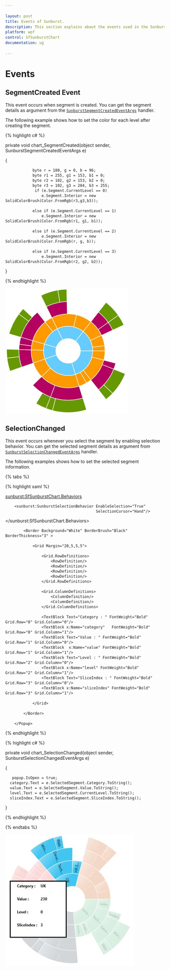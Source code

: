 ```yaml
---

layout: post
title: Events of Sunburst.
description: This section explains about the events used in the SunburstChart.
platform: wpf 
control: SfSunburstChart 
documentation: ug

---
```


# Events

## SegmentCreated Event

This event occurs when segment is created. You can get the segment details as argument from the [`SunburstSegmentCreatedEventArgs`](https://help.syncfusion.com/cr/cref_files/wpf/Syncfusion.SfSunburstChart.WPF~Syncfusion.UI.Xaml.SunburstChart.SunburstSegmentCreatedEventArgs.html) handler. 

The following example shows how to set the color for each level after creating the segment. 

{% highlight c# %}

private void chart_SegmentCreated(object sender, SunburstSegmentCreatedEventArgs e)

{

                byte r = 180, g = 0, b = 96;
                byte r1 = 255, g1 = 153, b1 = 0;
                byte r2 = 102, g2 = 153, b2 = 0;
                byte r3 = 102, g3 = 204, b3 = 255;
                 if (e.Segment.CurrentLevel == 0)
                    e.Segment.Interior = new SolidColorBrush(Color.FromRgb(r3,g3,b3));

                else if (e.Segment.CurrentLevel == 1)
                    e.Segment.Interior = new SolidColorBrush(Color.FromRgb(r1, g1, b1));

                else if (e.Segment.CurrentLevel == 2)
                    e.Segment.Interior = new SolidColorBrush(Color.FromRgb(r, g, b));

                else if (e.Segment.CurrentLevel == 3)
                    e.Segment.Interior = new SolidColorBrush(Color.FromRgb(r2, g2, b2));

}

{% endhighlight %}

![](Events_images/Events_img1.jpeg)


## SelectionChanged

This event occurs whenever you select the segment by enabling selection behavior. You can get the selected segment details as argument from [`SunburstSelectionChangedEventArgs`](https://help.syncfusion.com/cr/cref_files/wpf/Syncfusion.SfSunburstChart.WPF~Syncfusion.UI.Xaml.SunburstChart.SunburstSelectionChangedEventArgs.html) handler. 

The following examples shows how to set the selected segment information.

{% tabs %}

{% highlight xaml %}

  <sunburst:SfSunburstChart.Behaviors>

        <sunburst:SunburstSelectionBehavior EnableSelection="True" 
                                            SelectionCursor="Hand"/>               
   </sunburst:SfSunburstChart.Behaviors>

<Popup x:Name="popup" Placement="MousePoint" Height="180" Width="180" >

            <Border Background="White" BorderBrush="Black" BorderThickness="3" >

                <Grid Margin="20,5,5,5">

                    <Grid.RowDefinitions>
                        <RowDefinition/>
                        <RowDefinition/>
                        <RowDefinition/>
                        <RowDefinition/>
                    </Grid.RowDefinitions>

                    <Grid.ColumnDefinitions>
                        <ColumnDefinition/>
                        <ColumnDefinition/>
                    </Grid.ColumnDefinitions>

                    <TextBlock Text="Category : " FontWeight="Bold" Grid.Row="0" Grid.Column="0"/>
                    <TextBlock x:Name="category"   FontWeight="Bold" Grid.Row="0" Grid.Column="1"/>
                    <TextBlock Text="Value : " FontWeight="Bold" Grid.Row="1" Grid.Column="0"/>
                    <TextBlock  x:Name="value" FontWeight="Bold" Grid.Row="1" Grid.Column="1"/>
                    <TextBlock Text="Level : " FontWeight="Bold" Grid.Row="2" Grid.Column="0"/>
                    <TextBlock x:Name="level" FontWeight="Bold" Grid.Row="2" Grid.Column="1"/>
                    <TextBlock Text="SliceIndex : " FontWeight="Bold" Grid.Row="3" Grid.Column="0"/>
                    <TextBlock x:Name="sliceIndex" FontWeight="Bold" Grid.Row="3" Grid.Column="1"/>

                </Grid>
                
            </Border>
            
        </Popup>


{% endhighlight %}

{% highlight c# %}

private void chart_SelectionChanged(object sender, SunburstSelectionChangedEventArgs e)

{

       popup.IsOpen = true;
      category.Text = e.SelectedSegment.Category.ToString();
      value.Text = e.SelectedSegment.Value.ToString();
      level.Text = e.SelectedSegment.CurrentLevel.ToString();
      sliceIndex.Text = e.SelectedSegment.SliceIndex.ToString();
}

{% endhighlight %}

{% endtabs %}

![](Events_images/Events_img2.jpeg)


